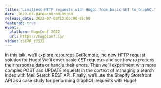 ```yaml
---
title: 'Limitless HTTP requests with Hugo: from basic GET to GraphQL'
date: 2022-07-04T09:00:00-05:00 
release_date: 2022-07-08T13:00:00-05:00
featured: true
event: 
  platform: HugoConf 2022
  url: https://hugoconf.io/
video: z3C7R_r75JI
---
```


In this talk, we’ll explore resources.GetRemote, the new HTTP request solution for Hugo! We’ll cover basic GET requests and see how to process their response data or handle their errors. Then we’ll experiment with more complex POST and UPDATE requests in the context of managing a search index with MeiliSearch REST API. Finally, we’ll use the Shopify Storefront API as a case study for performing GraphQL requests with Hugo!